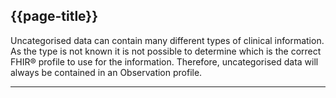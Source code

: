 ## {{page-title}}

Uncategorised data can contain many different types of clinical information. As the type is not known it is not possible to determine which is the correct FHIR® profile to use for the information. Therefore, uncategorised data will always be contained in an Observation profile.

---